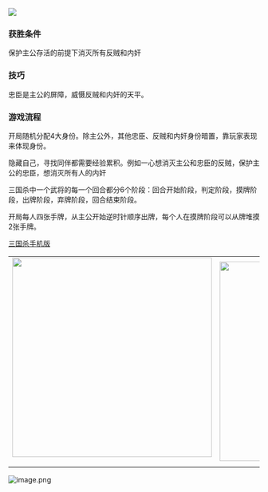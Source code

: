 ![](resource:assets/images/card/card_122.png) 

### 获胜条件

保护主公存活的前提下消灭所有反贼和内奸

### 技巧

忠臣是主公的屏障，威慑反贼和内奸的天平。

### 游戏流程

开局随机分配4大身份。除主公外，其他忠臣、反贼和内奸身份暗置，靠玩家表现来体现身份。

隐藏自己，寻找同伴都需要经验累积。例如一心想消灭主公和忠臣的反贼，保护主公的忠臣，想消灭所有人的内奸

三国杀中一个武将的每一个回合都分6个阶段：回合开始阶段，判定阶段，摸牌阶段，出牌阶段，弃牌阶段，回合结束阶段。

开局每人四张手牌，从主公开始逆时针顺序出牌，每个人在摸牌阶段可以从牌堆摸2张手牌。

 [三国杀手机版](https://apps.apple.com/cn/app/%E4%B8%89%E5%9B%BD%E6%9D%80%E9%97%AE%E9%A2%98%E7%AD%94%E7%96%91/id527602078)
    <div style="text-align: center"><table><tr>
    <td style="text-align: center">
<img src="https://is4-ssl.mzstatic.com/image/thumb/PurpleSource116/v4/1b/38/06/1b380673-fa07-7d70-76af-cc625e8e7894/97f20edf-1616-4b93-9e88-fbaebfe22faf_page-0.jpg/460x0w.webp" height="400">
</td>
<td style="text-align: center">
<img src="https://is5-ssl.mzstatic.com/image/thumb/PurpleSource126/v4/f6/ae/05/f6ae053d-def3-e9be-a991-74954202adad/7a500a3f-0dc0-4c7a-8287-6eed7e11d2b4_page-1.jpg/460x0w.webp" height="400">
</td>
<td style="text-align: center">
<img src="https://is2-ssl.mzstatic.com/image/thumb/PurpleSource126/v4/f3/38/97/f33897de-2a22-ec13-1832-60c35c10fe7c/7fbfdcd6-9f03-45ce-8dc1-bad59b0e5f5d_page-2.jpg/460x0w.webp" height="400">
</td>
<td style="text-align: center">
<img src="https://is2-ssl.mzstatic.com/image/thumb/PurpleSource116/v4/7c/bf/db/7cbfdbb7-8d99-a661-c3a7-bc4e3fdb840a/5e805d5e-b991-4341-bdf6-233a5dd8d703_page-3.jpg/460x0w.webp" height="400">
</td>
</tr>
</table>
</div>
    
 ![image.png](https://s2.loli.net/2022/01/10/Z85EF3hBpvU41oI.png)
